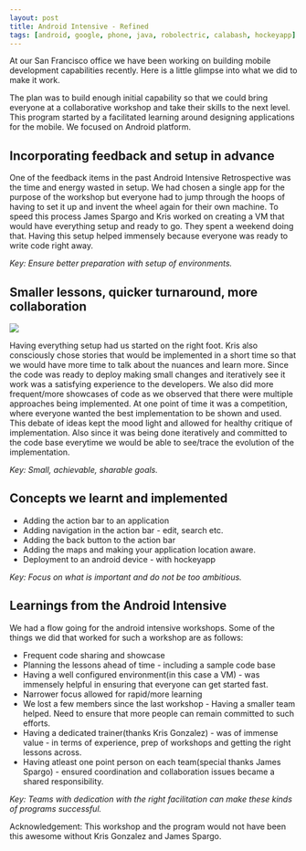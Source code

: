 ```yaml
---
layout: post
title: Android Intensive - Refined
tags: [android, google, phone, java, robolectric, calabash, hockeyapp]
---
```

At our San Francisco office we have been working on building mobile development capabilities recently. Here is a little glimpse into what we did to make it work. 

The plan was to build enough initial capability so that we could bring everyone at a collaborative workshop and take their skills to the next level. This program started by a facilitated learning around designing applications for the mobile. We focused on Android platform. 

## Incorporating feedback and setup in advance

One of the feedback items in the past Android Intensive Retrospective was the time and energy wasted in setup. We had chosen a single app for the purpose of the workshop but everyone had to jump through the hoops of having to set it up and invent the wheel again for their own machine. To speed this process James Spargo and Kris worked on creating a VM that would have everything setup and ready to go. They spent a weekend doing that. Having this setup helped immensely because everyone was ready to write code right away.

_Key: Ensure better preparation with setup of environments._

<!--more-->
## Smaller lessons, quicker turnaround, more collaboration

<img src="{{ root_url }}/images/code_showcase.jpg" />

Having everything setup had us started on the right foot. Kris also consciously chose stories that would be implemented in a short time so that we would have more time to talk about the nuances and learn more. Since the code was ready to deploy making small changes and iteratively see it work was a satisfying experience to the developers. We also did more frequent/more showcases of code as we observed that there were multiple approaches being implemented. At one point of time it was a competition, where everyone wanted the best implementation to be shown and used. This debate of ideas kept the mood light and allowed for healthy critique of implementation. Also since it was being done iteratively and committed to the code base everytime we would be able to see/trace the evolution of the implementation.

_Key: Small, achievable, sharable goals._

<!--more-->
## Concepts we learnt and implemented

  - Adding the action bar to an application
  - Adding navigation in the action bar - edit, search etc.
  - Adding the back button to the action bar
  - Adding the maps and making your application location aware.
  - Deployment to an android device - with hockeyapp

_Key: Focus on what is important and do not be too ambitious._

## Learnings from the Android Intensive

We had a flow going for the android intensive workshops. Some of the things we did that worked for such a workshop are as follows:

  - Frequent code sharing and showcase
  - Planning the lessons ahead of time - including a sample code base
  - Having a well configured environment(in this case a VM) - was immensely helpful in ensuring that everyone can get started fast.
  - Narrower focus allowed for rapid/more learning
  - We lost a few members since the last workshop - Having a smaller team helped. Need to ensure that more people can remain committed to such efforts.
  - Having a dedicated trainer(thanks Kris Gonzalez) - was of immense value - in terms of experience, prep of workshops and getting the right lessons across.
  - Having atleast one point person on each team(special thanks James Spargo) - ensured coordination and collaboration issues became a shared responsibility.

_Key: Teams with dedication with the right facilitation can make these kinds of programs successful._

Acknowledgement: This workshop and the program would not have been this awesome without Kris Gonzalez and James Spargo.
